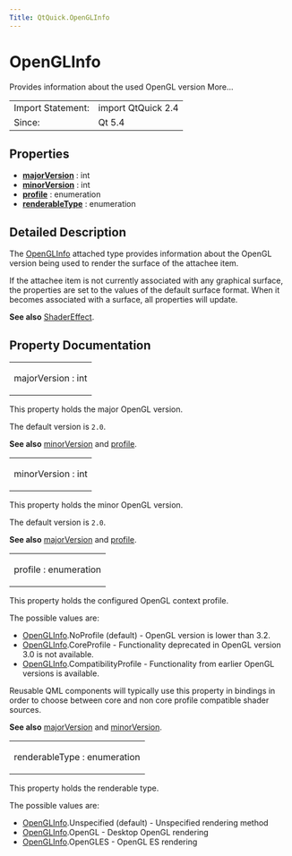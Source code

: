 ```yaml
---
Title: QtQuick.OpenGLInfo
---
```

        
OpenGLInfo
==========

<span class="subtitle"></span>
Provides information about the used OpenGL version More...

|                   |                    |
|-------------------|--------------------|
| Import Statement: | import QtQuick 2.4 |
| Since:            | Qt 5.4             |

<span id="properties"></span>
Properties
----------

-   ****[majorVersion](#majorVersion-prop)**** : int
-   ****[minorVersion](#minorVersion-prop)**** : int
-   ****[profile](#profile-prop)**** : enumeration
-   ****[renderableType](#renderableType-prop)**** : enumeration

<span id="details"></span>
Detailed Description
--------------------

The [OpenGLInfo](index.html) attached type provides information about the OpenGL version being used to render the surface of the attachee item.

If the attachee item is not currently associated with any graphical surface, the properties are set to the values of the default surface format. When it becomes associated with a surface, all properties will update.

**See also** [ShaderEffect](../QtQuick.ShaderEffect.md).

Property Documentation
----------------------

<table>
<colgroup>
<col width="100%" />
</colgroup>
<tbody>
<tr class="odd">
<td><p><span id="majorVersion-prop"></span><span class="name">majorVersion</span> : <span class="type">int</span></p></td>
</tr>
</tbody>
</table>

This property holds the major OpenGL version.

The default version is `2.0`.

**See also** [minorVersion](#minorVersion-prop) and [profile](#profile-prop).

<table>
<colgroup>
<col width="100%" />
</colgroup>
<tbody>
<tr class="odd">
<td><p><span id="minorVersion-prop"></span><span class="name">minorVersion</span> : <span class="type">int</span></p></td>
</tr>
</tbody>
</table>

This property holds the minor OpenGL version.

The default version is `2.0`.

**See also** [majorVersion](#majorVersion-prop) and [profile](#profile-prop).

<table>
<colgroup>
<col width="100%" />
</colgroup>
<tbody>
<tr class="odd">
<td><p><span id="profile-prop"></span><span class="name">profile</span> : <span class="type">enumeration</span></p></td>
</tr>
</tbody>
</table>

This property holds the configured OpenGL context profile.

The possible values are:

-   [OpenGLInfo](index.html).NoProfile (default) - OpenGL version is lower than 3.2.
-   [OpenGLInfo](index.html).CoreProfile - Functionality deprecated in OpenGL version 3.0 is not available.
-   [OpenGLInfo](index.html).CompatibilityProfile - Functionality from earlier OpenGL versions is available.

Reusable QML components will typically use this property in bindings in order to choose between core and non core profile compatible shader sources.

**See also** [majorVersion](#majorVersion-prop) and [minorVersion](#minorVersion-prop).

<table>
<colgroup>
<col width="100%" />
</colgroup>
<tbody>
<tr class="odd">
<td><p><span id="renderableType-prop"></span><span class="name">renderableType</span> : <span class="type">enumeration</span></p></td>
</tr>
</tbody>
</table>

This property holds the renderable type.

The possible values are:

-   [OpenGLInfo](index.html).Unspecified (default) - Unspecified rendering method
-   [OpenGLInfo](index.html).OpenGL - Desktop OpenGL rendering
-   [OpenGLInfo](index.html).OpenGLES - OpenGL ES rendering

